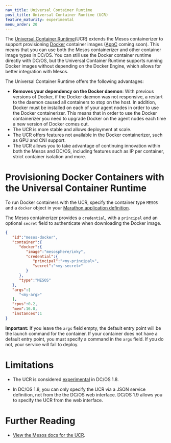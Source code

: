 ```yaml
---
nav_title: Universal Container Runtime
post_title: Universal Container Runtime (UCR)
feature_maturity: experimental
menu_order: 20
---
```


The [Universal Container Runtime](http://mesos.apache.org/documentation/latest/container-image)(UCR) extends the Mesos containerizer to support provisioning [Docker](https://docker.com/) container images ([AppC](https://github.com/appc/spec) coming soon). This means that you can use both the Mesos containerizer and other container image types in DC/OS. You can still use the Docker container runtime directly with DC/OS, but the Universal Container Runtime supports running Docker images without depending on the Docker Engine, which allows for better integration with Mesos.

The Universal Container Runtime offers the following advantages:

* **Removes your dependency on the Docker daemon**: With previous versions of Docker, if the Docker daemon was not responsive, a restart to the daemon caused all containers to stop on the host. In addition, Docker must be installed on each of your agent nodes in order to use the Docker containerizer. This means that in order to use the Docker containerizer you need to upgrade Docker on the agent nodes each time a new version of Docker comes out.
* The UCR is more stable and allows deployment at scale.
* The UCR offers features not available in the Docker containerizer, such as GPU and CNI support.
* The UCR allows you to take advantage of continuing innovation within both the Mesos and DC/OS, including features such as IP per container, strict container isolation and more.

# Provisioning Docker Containers with the Universal Container Runtime

To run Docker containers with the UCR, specify the container type `MESOS` and a `docker` object in your [Marathon application definition](http://mesosphere.github.io/marathon/docs/application-basics.html).

The Mesos containerizer provides a `credential`, with a `principal` and an optional `secret` field to authenticate when downloading the Docker image.

```json
{  
   "id":"mesos-docker",
   "container":{  
      "docker":{  
         "image":"mesosphere/inky",
         "credential":{  
            "principal":"<my-principal>",
            "secret":"<my-secret>"
         }
      },
      "type":"MESOS"
   },
   "args":[  
      "<my-arg>"
   ],
   "cpus":0.2,
   "mem":16.0,
   "instances":1
}
```

**Important:** If you leave the `args` field empty, the default entry point will be the launch command for the container. If your container does not have a default entry point, you must specify a command in the `args` field. If you do not, your service will fail to deploy.

# Limitations
- The UCR is considered [experimental](/docs/1.8/overview/feature-maturity/) in DC/OS 1.8.

- In DC/OS 1.8, you can only specify the UCR via a JSON service definition, not from the the DC/OS web interface. DC/OS 1.9 allows you to specify the UCR from the web interface.

# Further Reading
- [View the Mesos docs for the UCR](http://mesos.apache.org/documentation/latest/containerizer/#Mesos).
